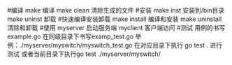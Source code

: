 #编译
make            编译
make clean      清除生成的文件
#安装
make inst       安装到/bin目录
make uninst     卸载
#快速编译安装卸载
make install    编译和安装
make uninstall  清除和卸载
#使用
myserver        启动服务端
myclient        客户端访问
#测试
用例的书写
    example.go
    在同级目录下书写examp_test.go 
    举例：./myserver/myswitch/myswitch_test.go
    在对应目录下执行 go test . 进行测试
    或者当前目录下执行go test ./myserver/myswitch/
